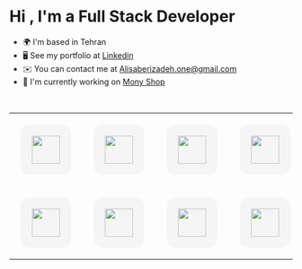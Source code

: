Hi , I'm a Full Stack Developer
===========================

* 🌍  I'm based in Tehran
* 🖥️  See my portfolio at [Linkedin](http://www.linkedin.com/in/ali-saberizadeh-667899223/)
* ✉️  You can contact me at [Alisaberizadeh.one@gmail.com](mailto:Alisaberizadeh.one@gmail.com)
* 🚀  I'm currently working on [Mony Shop](http://https://github.com/alisaberizadeh/monyshop)

<br>
 
<p align="center">
  <table align="center" width="100%">
    <tr>
      <td align="center" style="padding: 20px;" width="100">
        <div style="border-radius: 16px; padding: 20px; background-color: #f5f5f5; transition: transform 0.3s;" onmouseover="this.style.transform='scale(1.05)'" onmouseout="this.style.transform='scale(1)'">
          <img src="https://cdn.jsdelivr.net/gh/devicons/devicon/icons/javascript/javascript-original.svg" width="50"/>
        </div>
      </td>
      <td align="center" style="padding: 20px;" width="100">
        <div style="border-radius: 16px; padding: 20px; background-color: #f5f5f5; transition: transform 0.3s;" onmouseover="this.style.transform='scale(1.05)'" onmouseout="this.style.transform='scale(1)'">
          <img src="https://cdn.jsdelivr.net/gh/devicons/devicon/icons/typescript/typescript-original.svg" width="50"/>
        </div>
      </td>
      <td align="center" style="padding: 20px;" width="100">
        <div style="border-radius: 16px; padding: 20px; background-color: #f5f5f5; transition: transform 0.3s;" onmouseover="this.style.transform='scale(1.05)'" onmouseout="this.style.transform='scale(1)'">
          <img src="https://cdn.jsdelivr.net/gh/devicons/devicon/icons/react/react-original.svg" width="50"/>
        </div>
      </td>
      <td align="center" style="padding: 20px;" width="100">
        <div style="border-radius: 16px; padding: 20px; background-color: #f5f5f5; transition: transform 0.3s;" onmouseover="this.style.transform='scale(1.05)'" onmouseout="this.style.transform='scale(1)'">
          <img src="https://cdn.jsdelivr.net/gh/devicons/devicon/icons/nextjs/nextjs-original.svg" width="50"/>
        </div>
      </td>
      <td align="center" style="padding: 20px;" width="100">
        <div style="border-radius: 16px; padding: 20px; background-color: #f5f5f5; transition: transform 0.3s;" onmouseover="this.style.transform='scale(1.05)'" onmouseout="this.style.transform='scale(1)'">
          <img src="https://www.vectorlogo.zone/logos/tailwindcss/tailwindcss-icon.svg" width="50"/>
        </div>
      </td>
      <td align="center" style="padding: 20px;" width="100">
        <div style="border-radius: 16px; padding: 20px; background-color: #f5f5f5; transition: transform 0.3s;" onmouseover="this.style.transform='scale(1.05)'" onmouseout="this.style.transform='scale(1)'">
          <img src="https://cdn.jsdelivr.net/gh/devicons/devicon/icons/bootstrap/bootstrap-plain.svg" width="50"/>
        </div>
      </td>
    </tr>
    <tr>
      <td align="center" style="padding: 20px;" width="100">
        <div style="border-radius: 16px; padding: 20px; background-color: #f5f5f5; transition: transform 0.3s;" onmouseover="this.style.transform='scale(1.05)'" onmouseout="this.style.transform='scale(1)'">
          <img src="https://cdn.jsdelivr.net/gh/devicons/devicon/icons/materialui/materialui-original.svg" width="50"/>
        </div>
      </td>
      <td align="center" style="padding: 20px;" width="100">
        <div style="border-radius: 16px; padding: 20px; background-color: #f5f5f5; transition: transform 0.3s;" onmouseover="this.style.transform='scale(1.05)'" onmouseout="this.style.transform='scale(1)'">
          <img src="https://cdn.jsdelivr.net/gh/devicons/devicon/icons/php/php-original.svg" width="50"/>
        </div>
      </td>
     <td align="center" style="padding: 20px;" width="100">
  <div style="border-radius: 16px; padding: 20px; background-color: #f5f5f5; transition: transform 0.3s;" onmouseover="this.style.transform='scale(1.05)'" onmouseout="this.style.transform='scale(1)'">
    <img src="https://cdn.jsdelivr.net/gh/devicons/devicon/icons/laravel/laravel-original.svg" width="50"/>
  </div>
</td>
      <td align="center" style="padding: 20px;" width="100">
        <div style="border-radius: 16px; padding: 20px; background-color: #f5f5f5; transition: transform 0.3s;" onmouseover="this.style.transform='scale(1.05)'" onmouseout="this.style.transform='scale(1)'">
          <img src="https://cdn.jsdelivr.net/gh/devicons/devicon/icons/mysql/mysql-original.svg" width="50"/>
        </div>
      </td>
      <td align="center" style="padding: 20px;" width="100">
        <div style="border-radius: 16px; padding: 20px; background-color: #f5f5f5; transition: transform 0.3s;" onmouseover="this.style.transform='scale(1.05)'" onmouseout="this.style.transform='scale(1)'">
          <img src="https://cdn.jsdelivr.net/gh/devicons/devicon/icons/git/git-original.svg" width="50"/>
        </div>
      </td>
      <td align="center" style="padding: 20px;" width="100">
        <div style="border-radius: 16px; padding: 20px; background-color: #f5f5f5; transition: transform 0.3s;" onmouseover="this.style.transform='scale(1.05)'" onmouseout="this.style.transform='scale(1)'">
          <img src="https://cdn.jsdelivr.net/gh/devicons/devicon/icons/sass/sass-original.svg" width="50"/>
        </div>
      </td>
    </tr>
  </table>
</p>

